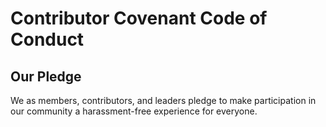 # Contributor Covenant Code of Conduct
## Our Pledge
We as members, contributors, and leaders pledge to make participation in our community a harassment-free experience for everyone.
